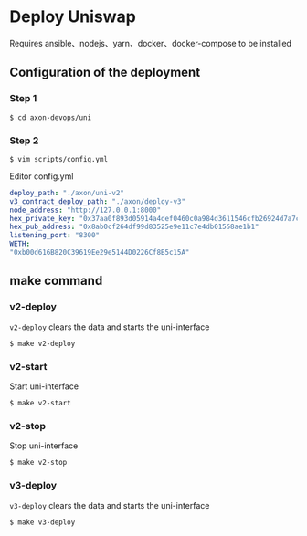 # Deploy Uniswap
Requires ansible、nodejs、yarn、docker、docker-compose to be installed 
## Configuration of the deployment

### Step 1
```shell
$ cd axon-devops/uni
```

### Step 2
```shell
$ vim scripts/config.yml
```
Editor config.yml
```yml
deploy_path: "./axon/uni-v2"                                                            # deploy path
v3_contract_deploy_path: "./axon/deploy-v3"                                       # v3 contract compile path（git pull path）
node_address: "http://127.0.0.1:8000"                                                   # Axon node address
hex_private_key: "0x37aa0f893d05914a4def0460c0a984d3611546cfb26924d7a7ca6e0db9950a2d"   # Your private key
hex_pub_address: "0x8ab0cf264df99d83525e9e11c7e4db01558ae1b1"                           # Your public address
listening_port: "8300"                                                                  # listening port
WETH: 
"0xb00d616B820C39619Ee29e5144D0226Cf8B5c15A"                                # WETH
```

## make command

### v2-deploy
`v2-deploy` clears the data and starts the uni-interface
```shell
$ make v2-deploy
```

### v2-start
Start uni-interface 
```shell
$ make v2-start
```

### v2-stop
Stop uni-interface 
```shell
$ make v2-stop
```

### v3-deploy
`v3-deploy` clears the data and starts the uni-interface
```shell
$ make v3-deploy
```

